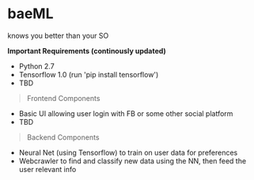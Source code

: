 # baeML
knows you better than your SO

**Important Requirements (continously updated)**
+ Python 2.7
+ Tensorflow 1.0 (run 'pip install tensorflow')
+ TBD

> Frontend Components
+ Basic UI allowing user login with FB or some other social platform
+ TBD

> Backend Components
+ Neural Net (using Tensorflow) to train on user data for preferences
+ Webcrawler to find and classify new data using the NN, then feed the user relevant info